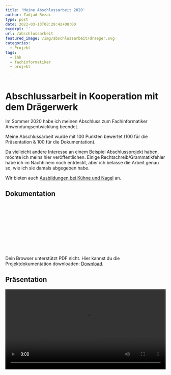 ```yaml
---
title: 'Meine Abschlussarbeit 2020'
author: Zadjad Rezai
type: post
date: 2022-03-13T08:29:42+00:00
excerpt: ''
url: /abschlussarbeit
featured_image: /img/abschlussarbeit/draeger.svg
categories:
  - Projekt
tags:
  - ihk
  - fachinformatiker
  - projekt

---
```


# Abschlussarbeit in Kooperation mit dem Drägerwerk

Im Sommer 2020 habe ich meinen Abschluss zum Fachinformatiker Anwendungsentwicklung beendet.

Meine Abschlussarbeit wurde mit 100 Punkten bewertet (100 für die Präsentation & 100 für die Dokumentation).

Da vielleicht andere Interesse an einem Beispiel Abschlussprojekt haben, möchte ich meins hier veröffentlichen.
Einige Rechtschreib/Grammatikfehler habe ich im Nachhinein noch entdeckt, aber ich belasse die Arbeit
genau so, wie ich sie damals abgegeben habe.

Wir bieten auch [Ausbildungen bei Kühne und Nagel](https://jobs.kuehne-nagel.com/de/de) an.

## Dokumentation

<object data="/cv/traineeship/dokumentation.pdf" type="application/pdf" width="100%" height="480px">
    <embed src="/cv/traineeship/dokumentation.pdf">
        <p>Dein Browser unterstützt PDF nicht. Hier kannst du die Projektdokumentation downloaden: <a href="/cv/traineeship/dokumentation.pdf">Download</a>.</p>
    </embed>
</object>

## Präsentation

<video width="100%" controls>
  <source src="/cv/traineeship/praesentation.mp4" type="video/mp4">
</video>